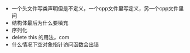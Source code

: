 - 一个头文件写类声明但是不定义，一个cpp文件里写定义，另一个cpp文件里问
- 结构体最后为什么要填充
- 序列化
- delete this 的用法，com
- 什么情况下空对象指针访问函数会出错